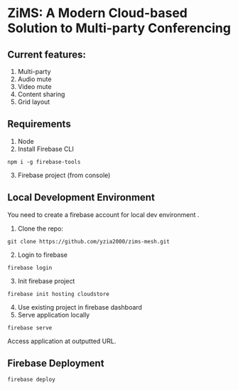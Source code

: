 # ZiMS: A Modern Cloud-based Solution to Multi-party Conferencing

## Current features:
1. Multi-party
2. Audio mute
3. Video mute
4. Content sharing
5. Grid layout

## Requirements
1. Node
2. Install Firebase CLI
```
npm i -g firebase-tools
```
3. Firebase project (from console)

## Local Development Environment
You need to create a firebase account for local dev environment .

1. Clone the repo:
```
git clone https://github.com/yzia2000/zims-mesh.git
```

2. Login to firebase
```
firebase login
```

3. Init firebase project
```
firebase init hosting cloudstore
```
4. Use existing project in firebase dashboard
5. Serve application locally
```
firebase serve
```
Access application at outputted URL.

## Firebase Deployment
```
firebase deploy
```

